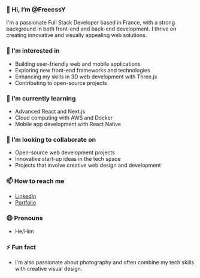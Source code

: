 ### 👋 Hi, I’m @FreecssY

I'm a passionate Full Stack Developer based in France, with a strong background in both front-end and back-end development. I thrive on creating innovative and visually appealing web solutions.

### 👀 I’m interested in
- Building user-friendly web and mobile applications
- Exploring new front-end frameworks and technologies
- Enhancing my skills in 3D web development with Three.js
- Contributing to open-source projects

### 🌱 I’m currently learning
- Advanced React and Next.js
- Cloud computing with AWS and Docker
- Mobile app development with React Native

### 💞️ I’m looking to collaborate on
- Open-source web development projects
- Innovative start-up ideas in the tech space
- Projects that involve creative web design and development

### 📫 How to reach me
- [LinkedIn]((https://www.linkedin.com/in/youssef-mhand/))
- [Portfolio](https://www.youssefmhand.tech/)

### 😄 Pronouns
- He/Him

### ⚡ Fun fact
- I'm also passionate about photography and often combine my tech skills with creative visual design.


<!---
FreecssY/FreecssY is a ✨ special ✨ repository because its `README.md` (this file) appears on your GitHub profile.
You can click the Preview link to take a look at your changes.
--->
